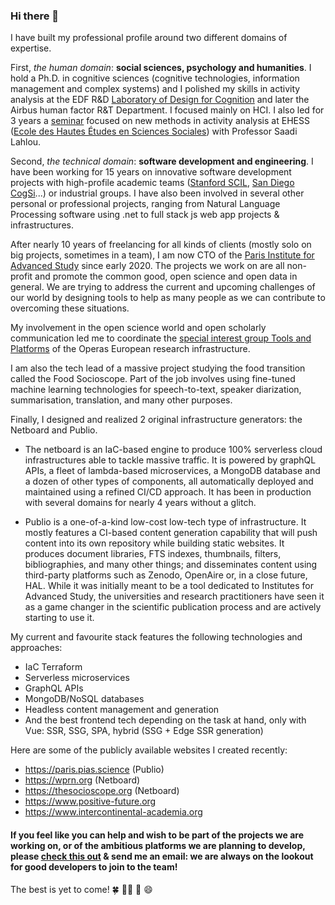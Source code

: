 ### Hi there 👋

I have built my professional profile around two different domains of expertise.

First, _the human domain_: **social sciences, psychology and humanities**. I hold a Ph.D. in cognitive sciences (cognitive technologies, information management and complex systems) and I polished my skills in activity analysis at the EDF R&D [Laboratory of Design for Cognition](https://www.youtube.com/watch?v=GZVIpNgZqoo) and later the Airbus human factor R&T Department. I focused mainly on HCI. I also led for 3 years a [seminar](https://journals.sagepub.com/doi/10.1177/0539018410371266) focused on new methods in activity analysis at EHESS ([Ecole des Hautes Études en Sciences Sociales](https://www.ehess.fr/en)) with Professor Saadi Lahlou.

Second, _the technical domain_: **software development and engineering**. I have been working for 15 years on innovative software development projects with high-profile academic teams ([Stanford SCIL](https://web.stanford.edu/dept/registrar/bulletin0809/5425.htm), [San Diego CogSi](https://cogsci.ucsd.edu/)...) or industrial groups. I have also been involved in several other personal or professional projects, ranging from Natural Language Processing software using .net to full stack js web app projects & infrastructures.

After nearly 10 years of freelancing for all kinds of clients (mostly solo on big projects, sometimes in a team), I am now CTO of the [Paris Institute for Advanced Study](https://www.paris-iea.fr/en/) since early 2020. The projects we work on are all non-profit and promote the common good, open science and open data in general. We are trying to address the current and upcoming challenges of our world by designing tools to help as many people as we can contribute to overcoming these situations.

My involvement in the open science world and open scholarly communication led me to coordinate the [special interest group Tools and Platforms](https://operas-eu.org/special-interest-groups/tools-and-platforms/) of the Operas European research infrastructure.

I am also the tech lead of a massive project studying the food transition called the Food Socioscope. Part of the job involves using fine-tuned machine learning technologies for speech-to-text, speaker diarization, summarisation, translation, and many other purposes.

Finally, I designed and realized 2 original infrastructure generators: the Netboard and Publio. 

- The netboard is an IaC-based engine to produce 100% serverless cloud infrastructures able to tackle massive traffic. It is powered by graphQL APIs, a fleet of lambda-based microservices, a MongoDB database and a dozen of other types of components, all automatically deployed and maintained using a refined CI/CD approach. It has been in production with several domains for nearly 4 years without a glitch.

- Publio is a one-of-a-kind low-cost low-tech type of infrastructure. It mostly features a CI-based content generation capability that will push content into its own repository while building static websites. It produces document libraries, FTS indexes, thumbnails, filters, bibliographies, and many other things; and disseminates content using third-party platforms such as Zenodo, OpenAire or, in a close future, HAL. While it was initially meant to be a tool dedicated to Institutes for Advanced Study, the universities and research practitioners have seen it as a game changer in the scientific publication process and are actively starting to use it.

My current and favourite stack features the following technologies and approaches:
- IaC Terraform
- Serverless microservices
- GraphQL APIs
- MongoDB/NoSQL databases
- Headless content management and generation
- And the best frontend tech depending on the task at hand, only with Vue: SSR, SSG, SPA, hybrid (SSG + Edge SSR generation)

Here are some of the publicly available websites I created recently:
- https://paris.pias.science (Publio)
- https://wprn.org (Netboard)
- https://thesocioscope.org (Netboard)
- https://www.positive-future.org
- https://www.intercontinental-academia.org

#### If you feel like you can help and wish to be part of the projects we are working on, or of the ambitious platforms we are planning to develop, please [check this out](https://gist.github.com/Billybobbonnet/c952b2b19218d8ec1537820151ace3c9) & send me an email: we are always on the lookout for good developers to join to the team!

The best is yet to come! 🍀 🧙‍♂️ 🚀 😄
